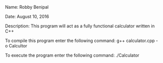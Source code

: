 Name:           Robby Benipal

Date:           August 10, 2016

Description:    This program will act as a fully functional 
                calculator written in C++

To compile this program enter the following command:
	g++ calculator.cpp -o Calcultor

To execute the program enter the following command:
  ./Calculator
